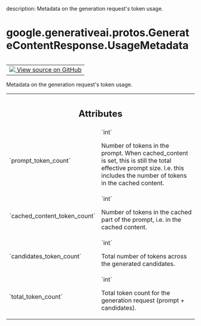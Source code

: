 description: Metadata on the generation request's token usage.

<div itemscope itemtype="http://developers.google.com/ReferenceObject">
<meta itemprop="name" content="google.generativeai.protos.GenerateContentResponse.UsageMetadata" />
<meta itemprop="path" content="Stable" />
</div>

# google.generativeai.protos.GenerateContentResponse.UsageMetadata

<!-- Insert buttons and diff -->

<table class="tfo-notebook-buttons tfo-api nocontent" align="left">
<td>
  <a target="_blank" href="https://github.com/googleapis/google-cloud-python/tree/main/packages/google-ai-generativelanguage/google/ai/generativelanguage_v1beta/types/generative_service.py#L453-L487">
    <img src="https://www.tensorflow.org/images/GitHub-Mark-32px.png" />
    View source on GitHub
  </a>
</td>
</table>



Metadata on the generation request's token usage.

<!-- Placeholder for "Used in" -->




<!-- Tabular view -->
 <table class="responsive fixed orange">
<colgroup><col width="214px"><col></colgroup>
<tr><th colspan="2"><h2 class="add-link">Attributes</h2></th></tr>

<tr>
<td>
`prompt_token_count`<a id="prompt_token_count"></a>
</td>
<td>
`int`

Number of tokens in the prompt. When cached_content is set,
this is still the total effective prompt size. I.e. this
includes the number of tokens in the cached content.
</td>
</tr><tr>
<td>
`cached_content_token_count`<a id="cached_content_token_count"></a>
</td>
<td>
`int`

Number of tokens in the cached part of the
prompt, i.e. in the cached content.
</td>
</tr><tr>
<td>
`candidates_token_count`<a id="candidates_token_count"></a>
</td>
<td>
`int`

Total number of tokens across the generated
candidates.
</td>
</tr><tr>
<td>
`total_token_count`<a id="total_token_count"></a>
</td>
<td>
`int`

Total token count for the generation request
(prompt + candidates).
</td>
</tr>
</table>



